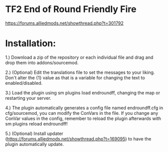 # TF2 End of Round Friendly Fire
https://forums.alliedmods.net/showthread.php?t=301792

# Installation:

1.) Download a zip of the repository or each individual file and drag and drop them into addons/sourcemod.

2.) (Optional) Edit the translations file to set the messages to your liking. Don't alter the {1} value as that is a variable for changing the text to enabled/disabled.

3.) Load the plugin using sm plugins load endroundff, changing the map or restarting your server.

4.) The plugin automatically generates a config file named endroundff.cfg in cfg/sourcemod, you can modify the ConVars in the file. If you change any ConVar values in the config, remember to reload the plugin afterwards with sm plugins reload endroundff!

5.) (Optional) Install updater (https://forums.alliedmods.net/showthread.php?t=169095) to have the plugin automatically update.
